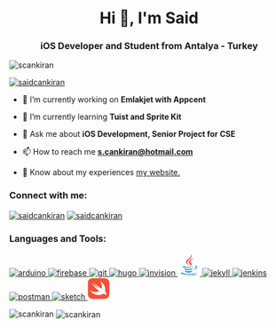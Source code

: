 
<h1 align="center">Hi 👋, I'm Said</h1>  
<h3 align="center">iOS Developer and Student from Antalya - Turkey</h3>  
  
<p align="left"> <img src="https://komarev.com/ghpvc/?username=scankiran&label=Profile%20views&color=0e75b6&style=flat" alt="scankiran" /> </p>  
  
<p align="left"> <a href="https://twitter.com/saidcankiran" target="blank"><img src="https://img.shields.io/twitter/follow/saidcankiran?logo=twitter&style=for-the-badge" alt="saidcankiran" /></a> </p>  
  
- 🔭 I’m currently working on **Emlakjet with Appcent**
  
- 🌱 I’m currently learning **Tuist and Sprite Kit**  
  
- 💬 Ask me about **iOS Development, Senior Project for CSE**  
  
- 📫 How to reach me **s.cankiran@hotmail.com**  
  
- 📄 Know about my experiences [my website.](https://scankiran.github.io)  
  
<h3 align="left">Connect with me:</h3>  
<p align="left">  
<a href="https://twitter.com/saidcankiran" target="blank"><img align="center" src="https://raw.githubusercontent.com/rahuldkjain/github-profile-readme-generator/master/src/images/icons/Social/twitter.svg" alt="saidcankiran" height="30" width="40" /></a>  
<a href="https://linkedin.com/in/saidcankiran" target="blank"><img align="center" src="https://raw.githubusercontent.com/rahuldkjain/github-profile-readme-generator/master/src/images/icons/Social/linked-in-alt.svg" alt="saidcankiran" height="30" width="40" /></a>  
</p>  
  
<h3 align="left">Languages and Tools:</h3>  
<p align="left"> <a href="https://www.arduino.cc/" target="_blank" rel="noreferrer"> <img src="https://cdn.worldvectorlogo.com/logos/arduino-1.svg" alt="arduino" width="40" height="40"/> </a> <a href="https://firebase.google.com/" target="_blank" rel="noreferrer"> <img src="https://www.vectorlogo.zone/logos/firebase/firebase-icon.svg" alt="firebase" width="40" height="40"/> </a> <a href="https://git-scm.com/" target="_blank" rel="noreferrer"> <img src="https://www.vectorlogo.zone/logos/git-scm/git-scm-icon.svg" alt="git" width="40" height="40"/> </a> <a href="https://gohugo.io/" target="_blank" rel="noreferrer"> <img src="https://api.iconify.design/logos-hugo.svg" alt="hugo" width="40" height="40"/> </a> <a href="https://www.invisionapp.com/" target="_blank" rel="noreferrer"> <img src="https://www.vectorlogo.zone/logos/invisionapp/invisionapp-icon.svg" alt="invision" width="40" height="40"/> </a> <a href="https://www.java.com" target="_blank" rel="noreferrer"> <img src="https://raw.githubusercontent.com/devicons/devicon/master/icons/java/java-original.svg" alt="java" width="40" height="40"/> </a> <a href="https://jekyllrb.com/" target="_blank" rel="noreferrer"> <img src="https://www.vectorlogo.zone/logos/jekyllrb/jekyllrb-icon.svg" alt="jekyll" width="40" height="40"/> </a> <a href="https://www.jenkins.io" target="_blank" rel="noreferrer"> <img src="https://www.vectorlogo.zone/logos/jenkins/jenkins-icon.svg" alt="jenkins" width="40" height="40"/> </a> <a href="https://postman.com" target="_blank" rel="noreferrer"> <img src="https://www.vectorlogo.zone/logos/getpostman/getpostman-icon.svg" alt="postman" width="40" height="40"/> </a> <a href="https://www.sketch.com/" target="_blank" rel="noreferrer"> <img src="https://www.vectorlogo.zone/logos/sketchapp/sketchapp-icon.svg" alt="sketch" width="40" height="40"/> </a> <a href="https://developer.apple.com/swift/" target="_blank" rel="noreferrer"> <img src="https://raw.githubusercontent.com/devicons/devicon/master/icons/swift/swift-original.svg" alt="swift" width="40" height="40"/> </a> </p>  
  
<p><img align="left" src="https://github-readme-stats.vercel.app/api/top-langs?username=scankiran&show_icons=true&locale=en&layout=compact" alt="scankiran" /></p>  
  
<p>&nbsp;<img align="center" src="https://github-readme-stats.vercel.app/api?username=scankiran&show_icons=true&locale=en" alt="scankiran" /></p>
